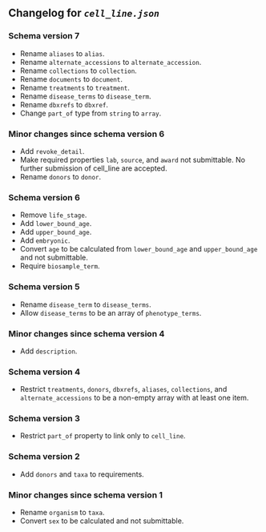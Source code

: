 ## Changelog for *`cell_line.json`*

### Schema version 7

* Rename `aliases` to `alias`.
* Rename `alternate_accessions` to `alternate_accession`.
* Rename `collections` to `collection`.
* Rename `documents` to `document`.
* Rename `treatments` to `treatment`.
* Rename `disease_terms` to `disease_term`.
* Rename `dbxrefs` to `dbxref`.
* Change `part_of` type from `string` to `array`.

### Minor changes since schema version 6
* Add `revoke_detail`.
* Make required properties `lab`, `source`, and `award` not submittable. No further submission of cell_line are accepted.
* Rename `donors` to `donor`.

### Schema version 6

* Remove `life_stage`.
* Add `lower_bound_age`.
* Add `upper_bound_age`.
* Add `embryonic`.
* Convert `age` to be calculated from `lower_bound_age` and `upper_bound_age` and not submittable.
* Require `biosample_term`.

### Schema version 5

* Rename `disease_term` to `disease_terms`.
* Allow `disease_terms` to be an array of `phenotype_terms`.

### Minor changes since schema version 4

* Add `description`.

### Schema version 4

* Restrict `treatments`, `donors`, `dbxrefs`, `aliases`, `collections`, and `alternate_accessions` to be a non-empty array with at least one item.

### Schema version 3

* Restrict `part_of` property to link only to `cell_line`.

### Schema version 2

* Add `donors` and `taxa` to requirements.

### Minor changes since schema version 1

* Rename `organism` to `taxa`.
* Convert `sex` to be calculated and not submittable.
